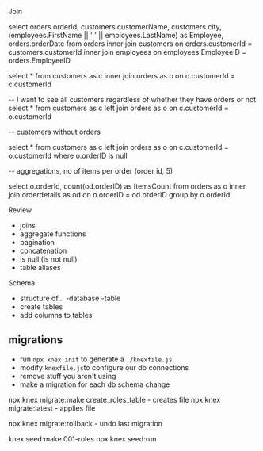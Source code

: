 Join

select orders.orderId, customers.customerName, customers.city, (employees.FirstName || ' ' || employees.LastName) as Employee, orders.orderDate
from orders
inner join customers on orders.customerId = customers.customerId
inner join employees on employees.EmployeeID = orders.EmployeeID

        
select *
from customers as c
inner join orders as o on o.customerId = c.customerId


-- I want to see all customers regardless of whether they have orders or not
select *
from customers as c
left join orders as o on c.customerId = o.customerId

-- customers without orders

select *
from customers as c
left join orders as o on c.customerId = o.customerId where o.orderID is null

-- aggregations, no of items per order (order id, 5)

select o.orderId, count(od.orderID) as ItemsCount
from orders as o
inner join orderdetails as od on o.orderID = od.orderID
group by o.orderId

Review 

- joins
- aggregate functions
- pagination
- concatenation
- is null (is not null)
- table aliases

Schema
- structure of...
    -database
    -table
- create tables
- add columns to tables

## migrations

- run `npx knex init` to generate a `./knexfile.js`
- modify `knexfile.js`to configure our db connections
- remove stuff you aren't using
- make a migration for each db schema change

npx knex migrate:make create_roles_table - creates file
npx knex migrate:latest - applies file

npx knex migrate:rollback - undo last migration

knex seed:make 001-roles
npx knex seed:run